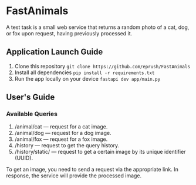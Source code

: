 # FastAnimals
A test task is a small web service that returns a random photo of a cat, dog, or fox upon request, having previously processed it.

## Application Launch Guide
1. Clone this repository ``` git clone https://github.com/eprush/FastAnimals ```
2. Install all dependencies ``` pip install -r requirements.txt ```
3. Run the app locally on your device ``` fastapi dev app/main.py ```

## User's Guide
### Available Queries
1. /animal/cat — request for a cat image.
2. /animal/dog — request for a dog image.
3. /animal/fox — request for a fox image.
4. /history — request to get the query history.
5. /history/static/<uuid> — request to get a certain image by its unique identifier (UUID).

To get an image, you need to send a request via the appropriate link. In response, the service will provide the processed image.
